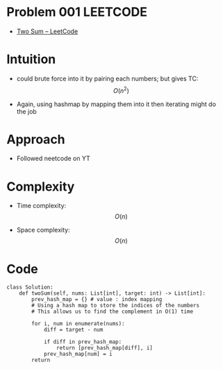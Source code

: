 # Problem 001 LEETCODE

- [Two Sum – LeetCode](https://leetcode.com/problems/two-sum/)


# Intuition
<!-- Describe your first thoughts on how to solve this problem. -->
- could brute force into it by pairing each numbers; but gives TC: $$O(n^2)$$   

- Again, using hashmap by mapping them into it then iterating might do the job 

# Approach
<!-- Describe your approach to solving the problem. -->
- Followed neetcode on YT
# Complexity
- Time complexity: $$O(n)$$
<!-- Add your time complexity here, e.g. $$O(n)$$ -->
 
- Space complexity: $$O(n)$$
<!-- Add your space complexity here, e.g. $$O(n)$$ -->

# Code
```python3 []
class Solution:
    def twoSum(self, nums: List[int], target: int) -> List[int]:
        prev_hash_map = {} # value : index mapping
        # Using a hash map to store the indices of the numbers
        # This allows us to find the complement in O(1) time

        for i, num in enumerate(nums):
            diff = target - num
            
            if diff in prev_hash_map:
                return [prev_hash_map[diff], i]
            prev_hash_map[num] = i
        return

```